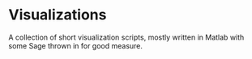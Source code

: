 # Visualizations
A collection of short visualization scripts, mostly written in Matlab with some Sage thrown in for good measure.
